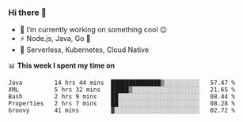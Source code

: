 ### Hi there 👋

<!--
**nodejh/nodejh** is a ✨ _special_ ✨ repository because its `README.md` (this file) appears on your GitHub profile.

Here are some ideas to get you started:

- 🔭 I’m currently working on ...
- 🌱 I’m currently learning ...
- 👯 I’m looking to collaborate on ...
- 🤔 I’m looking for help with ...
- 💬 Ask me about ...
- 📫 How to reach me: ...
- 😄 Pronouns: ...
- ⚡ Fun fact: ...
-->

- 🔭 I’m currently working on something cool :wink:
- ⚡ Node.js, Java, Go :thought_balloon:
- 🤖 Serverless, Kubernetes, Cloud Native

📊 **This week I spent my time on**

<!--START_SECTION:waka-->
```text
Java         14 hrs 44 mins  ██████████████▒░░░░░░░░░░   57.47 % 
XML          5 hrs 32 mins   █████▒░░░░░░░░░░░░░░░░░░░   21.65 % 
Bash         2 hrs 9 mins    ██░░░░░░░░░░░░░░░░░░░░░░░   08.44 % 
Properties   2 hrs 7 mins    ██░░░░░░░░░░░░░░░░░░░░░░░   08.28 % 
Groovy       41 mins         ▓░░░░░░░░░░░░░░░░░░░░░░░░   02.72 % 
```
<!--END_SECTION:waka-->


<!--
:traffic_light: **Visitors**

![visitors](https://visitor-badge.glitch.me/badge?page_id=nodejh.nodejh)
-->
